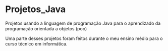 # Projetos_Java
Projetos usando a linguagem de programação Java para o aprendizado da programação orientada a objetos (poo)

Uma parte desses projetos foram feitos durante o meu ensino médio para o curso técnico em informática.
